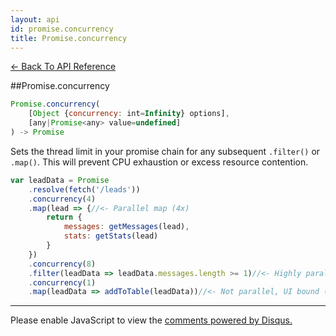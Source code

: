 ```yaml
---
layout: api
id: promise.concurrency
title: Promise.concurrency
---
```



[← Back To API Reference](/docs/api-reference.html)
<div class="api-code-section"><markdown>
##Promise.concurrency

```js
Promise.concurrency(
    [Object {concurrency: int=Infinity} options],
    [any|Promise<any> value=undefined]
) -> Promise
```

Sets the thread limit in your promise chain for any subsequent `.filter()` or `.map()`.
This will prevent CPU exhaustion or excess resource contention.

```js
var leadData = Promise
    .resolve(fetch('/leads'))
    .concurrency(4)
    .map(lead => {//<- Parallel map (4x)
        return {
            messages: getMessages(lead),
            stats: getStats(lead)
        }
    })
    .concurrency(8)
    .filter(leadData => leadData.messages.length >= 1)//<- Highly parallel (8x)
    .concurrency(1)
    .map(leadData => addToTable(leadData))//<- Not parallel, UI bound (1x)
```

<hr>
</markdown></div>

<div id="disqus_thread"></div>
<script type="text/javascript">
    var disqus_title = "Promise.concurrency";
    var disqus_shortname = "bluebirdjs";
    var disqus_identifier = "disqus-id-promise.concurrency";
    
    (function() {
        var dsq = document.createElement("script"); dsq.type = "text/javascript"; dsq.async = true;
        dsq.src = "//" + disqus_shortname + ".disqus.com/embed.js";
        (document.getElementsByTagName("head")[0] || document.getElementsByTagName("body")[0]).appendChild(dsq);
    })();
</script>
<noscript>Please enable JavaScript to view the <a href="https://disqus.com/?ref_noscript" rel="nofollow">comments powered by Disqus.</a></noscript>
